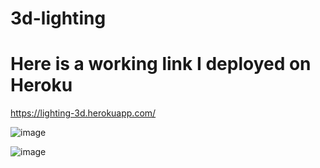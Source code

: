 # 3d-lighting

# Here is a working link I deployed on Heroku 

https://lighting-3d.herokuapp.com/

![image](https://user-images.githubusercontent.com/54637394/101294005-8ba64b80-37e2-11eb-9be7-9087fe072956.png)

![image](https://user-images.githubusercontent.com/54637394/101294022-b09abe80-37e2-11eb-8e16-1b3736333b6e.png)
